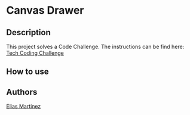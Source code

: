 # Canvas Drawer

## Description

This project solves a Code Challenge. The instructions can be find here: [Tech Coding Challenge](./CanvasDrawer/docs/Tech%20Coding%20Challenge.txt)

## How to use



## Authors
[Elias Martinez](https://www.linkedin.com/in/elias-martinez/)